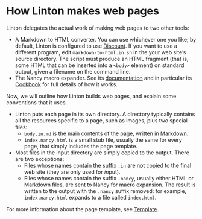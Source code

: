 # How Linton makes web pages

Linton delegates the actual work of making web pages to two other tools:

+ A Markdown to HTML converter. You can use whichever one you like; by default, Linton is configured to use [Discount](http://www.pell.portland.or.us/~orc/Code/discount/). If you want to use a different program, edit `markdown-to-html.in.sh` in the your web site’s source directory. The script must produce an HTML fragment (that is, some HTML that can be inserted into a `<body>` element) on standard output, given a filename on the command line.
+ The Nancy macro expander. See its [documentation](https://github.com/rrthomas/nancy) and in particular its [Cookbook](https://github.com/rrthomas/nancy/blob/main/Cookbook.md) for full details of how it works.

Now, we will outline how Linton builds web pages, and explain some conventions that it uses.

+ Linton puts each page in its own directory. A directory typically contains all the resources specific to a page, such as images, plus two special files:
    + `body.in.md` is the main contents of the page, written in [Markdown](https://daringfireball.net/projects/markdown/).
    + `index.nancy.html` is a small stub file, usually the same for every page, that simply includes the page template.
+ Most files in the input directory are simply copied to the output. There are two exceptions:
    + Files whose names contain the suffix `.in` are not copied to the final web site (they are only used for *in*put).
    + Files whose names contain the suffix `.nancy`, usually either HTML or Markdown files, are sent to Nancy for macro expansion. The result is written to the output with the `.nancy` suffix removed: for example, `index.nancy.html` expands to a file called `index.html`.

For more information about the page template, see [Template](../Template/index.html).